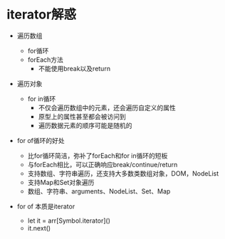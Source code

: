 # iterator解惑

* 遍历数组
  * for循环
  * forEach方法
    * 不能使用break以及return
* 遍历对象
  * for in循环
    * 不仅会遍历数组中的元素，还会遍历自定义的属性
    * 原型上的属性甚至都会被访问到
    * 遍历数据元素的顺序可能是随机的
* for of循环的好处
  * 比for循环简洁，弥补了forEach和for in循环的短板
  * 与forEach相比，可以正确响应break/continue/return
  * 支持数组、字符串遍历，还支持大多数类数组对象，DOM，NodeList
  * 支持Map和Set对象遍历
  * 数组、字符串、arguments、NodeList、Set、Map

* for of 本质是iterator

  * let it = arr\[Symbol.iterator]()
  * it.next()

  

  